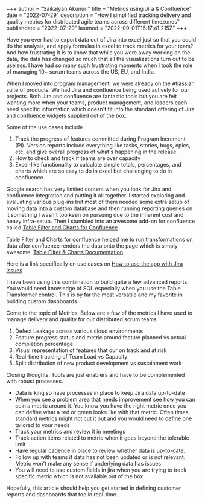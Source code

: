 +++
author = "Saikalyan Akunuri"
title = "Metrics using Jira & Confluence"
date = "2022-07-29"
description = "How I simplified tracking delivery and quality metrics for distributed agile teams across different timezones"
publishdate = "2022-07-29"
lastmod = "2022-09-01T15:17:41.215Z"
+++

Have you ever had to export data out of Jira into excel just so that you could do the analysis, and apply formulas in excel to track metrics for your team? And how frustrating it is to know that while you were away working on the data, the data has changed so much that all the visualizations turn out to be useless. I have had so many such frustrating moments when I took the role of managing 10+ scrum teams across the US, EU, and India.

When I moved into program management, we were already on the Atlassian suite of products. We had Jira and confluence being used actively for our projects. Both Jira and confluence are fantastic tools but you are felt wanting more when your teams, product management, and leaders each need specific information which doesn't fit into the standard offering of Jira and confluence widgets supplied out of the box.

Some of the use cases include

1. Track the progress of features committed during Program Increment (PI). Version reports include everything like tasks, stories, bugs, epics, etc, and give overall progress of what's happening in the release.
2. How to check and track if teams are over capacity
3. Excel-like functionality to calculate simple totals, percentages, and charts which are so easy to do in excel but challenging to do in confluence.

Google search has very limited content when you look for Jira and confluence integration and putting it all together. I started exploring and evaluating various plug-ins but most of them needed some extra setup of moving data into a custom database and then running reporting queries on it something I wasn't too keen on pursuing due to the inherent cost and heavy infra-setup. Then I stumbled into an awesome add-on for confluence called [Table Filter and Charts for Confluence](https://marketplace.atlassian.com/apps/27447/table-filter-and-charts-for-confluence?tab=overview&hosting=cloud)

Table Filter and Charts for confluence helped me to run transformations on data after confluence renders the data onto the page which is simply awesome.
[Table Filter & Charts Documentation](
https://docs.stiltsoft.com/pages/releaseview.action?pageId=42239760)

Here is a link specifically on use cases on [How to use the app with Jira Issues](https://docs.stiltsoft.com/display/public/TFAC/How+to+use+the+app+with+Jira+Issues)

I have been using this combination to build quite a few advanced reports. You would need knowledge of SQL especially when you use the Table Transformer control. This is by far the most versatile and my favorite in building custom dashboards.

Come to the topic of Metrics. Below are a few of the metrics I have used to manage delivery and quality for our distributed scrum teams

1. Defect Leakage across various cloud environments
2. Feature progress status and metric around feature planned vs actual completion percentage
3. Visual representation of features that our on track and at risk
4. Real-time tracking of Team Load vs Capacity 
5. Split distribution of new product development vs sustainment work

Closing thoughts:
Tools are just enablers and have to be complemented with robust processes.

- Data is king so have processes in place to keep Jira data up-to-date
- When you see a problem area that needs improvement see how you can coin a metric around it. You know you have the right metric once you can define what a red or green looks like with that metric. Often times standard metrics might not cut it out and you would need to define one tailored to your needs
- Track your metrics and review it in meetings
- Track action items related to metric when it goes beyond the tolerable limit
- Have regular cadence in place to review whether data is up-to-date.
- Follow up with teams if data has not been updated or is not relevant. Metric won't make any sense if underlying data has issues
- You will need to use custom fields in jira when you are trying to track specific metric which is not available out of the box.

Hopefully, this article should help you get started in defining customer reports and dashboards that too in real-time.
